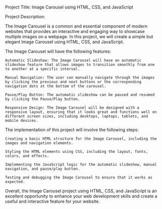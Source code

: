 Project Title: Image Carousel using HTML, CSS, and JavaScript

Project Description:

The Image Carousel is a common and essential component of modern websites that provides an interactive and engaging way to showcase multiple images on a webpage. In this project, we will create a simple but elegant Image Carousel using HTML, CSS, and JavaScript.

The Image Carousel will have the following features:

    Automatic Slideshow: The Image Carousel will have an automatic slideshow feature that allows images to transition smoothly from one to another at a specific interval.

    Manual Navigation: The user can manually navigate through the images by clicking the previous and next buttons or the corresponding navigation dots at the bottom of the carousel.

    Pause/Play Button: The automatic slideshow can be paused and resumed by clicking the Pause/Play button.

    Responsive Design: The Image Carousel will be designed with a responsive layout, ensuring that it looks great and functions well on different screen sizes, including desktops, laptops, tablets, and mobile devices.

The implementation of this project will involve the following steps:

    Creating a basic HTML structure for the Image Carousel, including the images and navigation elements.

    Styling the HTML elements using CSS, including the layout, fonts, colors, and effects.

    Implementing the JavaScript logic for the automatic slideshow, manual navigation, and pause/play button.

    Testing and debugging the Image Carousel to ensure that it works as expected.

Overall, the Image Carousel project using HTML, CSS, and JavaScript is an excellent opportunity to enhance your web development skills and create a useful and interactive feature for your website.
